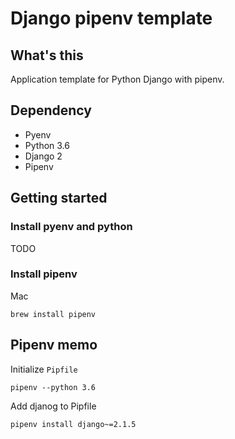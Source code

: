 # Django pipenv template

## What's this

Application template for Python Django with pipenv.


## Dependency

* Pyenv
* Python 3.6
* Django 2
* Pipenv

## Getting started

### Install pyenv and python

TODO

### Install pipenv

Mac

```
brew install pipenv
```

## Pipenv memo

Initialize `Pipfile`

```
pipenv --python 3.6
```

Add djanog to Pipfile

```
pipenv install django~=2.1.5
```
